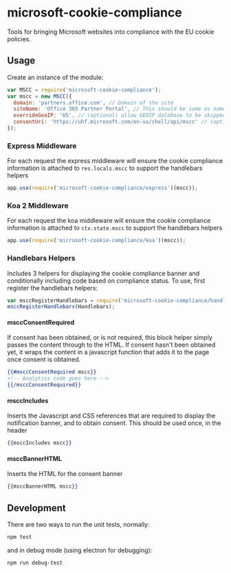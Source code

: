 # microsoft-cookie-compliance
Tools for bringing Microsoft websites into compliance with the EU cookie policies.

## Usage
Create an instance of the module:
```javascript
var MSCC = require('microsoft-cookie-compliance');
var mscc = new MSCC({
  domain: 'partners.office.com', // Domain of the site
  siteName: 'Office 365 Partner Portal', // This should be same as name the site is registered with on the cookie portal
  overrideGeoIP: 'US', // (optional) allow GEOIP database to be skipped and hardcoded to a specific value - useful to avoid downloading the database a lot during development
  consentUri: 'https://uhf.microsoft.com/en-us/shell/api/mscc' // (optional) the locale specified is used to generate a banner with the correct language
});
```

### Express Middleware
For each request the express middleware will ensure the cookie compliance information is attached to `res.locals.mscc` to support the handlebars helpers
```javascript
app.use(require('microsoft-cookie-compliance/express')(mscc));
```

### Koa 2 Middleware
For each request the koa middleware will ensure the cookie compliance information is attached to `ctx.state.mscc` to support the handlebars helpers
```javascript
app.use(require('microsoft-cookie-compliance/koa')(mscc));
```

### Handlebars Helpers
Includes 3 helpers for displaying the cookie compliance banner and conditionally including code based on compliance status. To use, first register the handlebars helpers:
```javascript
var msccRegisterHandlebars = require('microsoft-cookie-compliance/handlebars');
msccRegisterHandlebars(Handlebars);
```

#### msccConsentRequired
If consent has been obtained, or is not required, this block helper simply passes the content through to the HTML. If consent hasn't been obtained yet, it wraps the content in a javascript function that adds it to the page once consent is obtained.
```handlebars
{{#msccConsentRequired mscc}}
<!-- Analytics code goes here -->
{{/msccConsentRequired}}
```

#### msccIncludes
Inserts the Javascript and CSS references that are required to display the notification banner, and to obtain consent. This should be used once, in the header
```handlebars
{{msccIncludes mscc}}
```

#### msccBannerHTML
Inserts the HTML for the consent banner
```handlebars
{{msccBannerHTML mscc}}
```

## Development
There are two ways to run the unit tests, normally:
```bash
npm test
```
and in debug mode (using electron for debugging):
```bash
npm run debug-test
```
